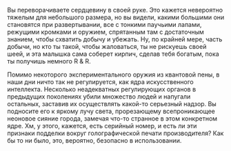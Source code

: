 Вы переворачиваете сердцевину в своей руке. Это кажется невероятно тяжелым для небольшого размера, но вы видели, какими большими они становятся при развертывании, все с тонкими паучьими лапами, режущими кромками и оружием, спрятанным там с достаточным знанием, чтобы схватить добычу и убежать. Ну, по крайней мере, часть добычи, но кто ты такой, чтобы жаловаться, ты не рискуешь своей шеей, и эта малышка сама соберет кирпич, сделав тебя богатым, пока ты получишь немного R & R.

Помимо некоторого экспериментального оружия из квантовой пены, в наши дни ничто так не регулируется, как ядра искусственного интеллекта. Несколько неадекватных регулирующих органов в предыдущих поколениях убили множество людей и напугали остальных, заставив их осуществлять какой-то серьезный надзор. Вы подносите его к яркому лучу света, прорезающему всепроникающее неоновое сияние города, замечая что-то странное в этом конкретном ядре. Хм, у этого, кажется, есть серийный номер, и есть ли эти признаки подделки вокруг голографической печати производителя? Как бы то ни было, это, вероятно, безопасно в использовании.
